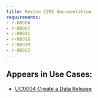 ```yaml
---
title: Review C2M2 documentation
requirements:
- r-00004
- r-00007
- r-00011
- r-00016
- r-00019
- r-00022
---
```


## Appears in Use Cases:

-   [UC0004 Create a Data Release](../use-cases/uc0004-create-a-data-release.md)
